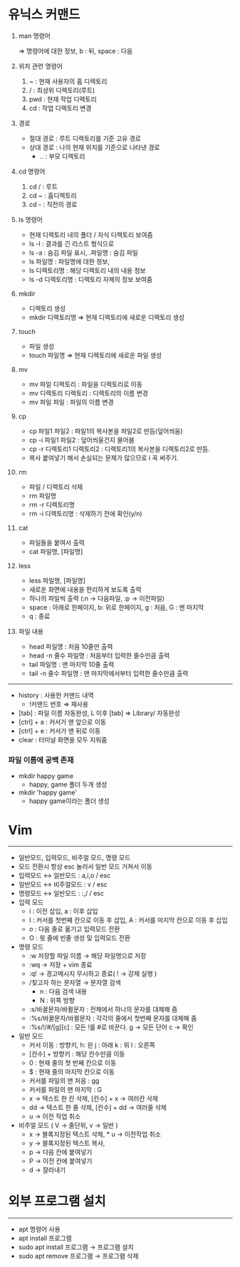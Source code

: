 # 유닉스 커맨드



1. man 명령어

    ⇒ 명령어에 대한 정보, b : 뒤, space : 다음

2. 위치 관련 명령어
    1. ~ : 현재 사용자의 홈 디렉토리
    2. / : 최상위 디렉토리(루트)
    3. pwd : 현재 작업 디렉토리
    4. cd : 작업 디렉토리 변경
3. 경로
    - 절대 경로 : 루트 디렉토리를 기준 고유 경로
    - 상대 경로 : 나의 현재 위치를 기준으로 나타낸 경로
        - .. : 부모 디렉토리 
4. cd 명령어
    1. cd / : 루트
    2. cd ~ : 홈디렉토리
    3. cd - : 직전의 경로
5. ls 명령어
    - 현재 디렉토리 내의 폴더 / 자식 디렉토리 보여줌
    - ls -l : 결과를 긴 리스트 형식으로
    - ls -a : 숨김 파일 표시, .파일명 : 숨김 파일
    - ls 파일명 : 파일명에 대한 정보,
    - ls 디렉토리명 : 해당 디렉토리 내의 내용 정보
    - ls -d 디렉토리명 : 디렉토리 자체의 정보 보여줌
6. mkdir 
    - 디렉토리 생성
    - mkdir 디렉토리명 ⇒ 현재 디렉토리에 새로운 디렉토리 생성
7. touch
    - 파일 생성
    - touch 파일명 ⇒ 현재 디렉토리에 새로운 파일 생성
8. mv
    - mv 파일 디렉토리 : 파일을 디렉토리로 이동
    - mv 디렉토리 디렉토리 : 디렉토리의 이름 변경
    - mv 파일 파일 : 파일의 이름 변경
9. cp
    - cp 파일1 파일2 : 파일1의 복사본을 파일2로 만듬(덮어씌움)
    - cp -i 파일1 파일2 : 덮어씌울건지 물어봄
    - cp -r 디렉토리1 디렉토리2 : 디렉토리1의 복사본을 디렉토리2로 만듬.
    - 복사 붙여넣기 해서 손실되는 문제가 많으므로 i 꼭 써주기.
10. rm
    - 파일 / 디렉토리 삭제
    - rm 파일명
    - rm -r 디렉토리명
    - rm -i 디렉토리명 : 삭제하기 전에 확인(y/n)
11. cat
    - 파일들을 붙여서 출력
    - cat 파일명, [파일명]
12. less
    - less 파일명, [파일명]
    - 새로운 화면에 내용을 편리하게 보도록 출력
    - 하나의 파일씩 출력 (:n → 다음파일, :p → 이전파일)
    - space : 아래로 한페이지, b: 위로 한페이지, g : 처음, G : 맨 마지막
    - q : 종료

13. 파일 내용
    - head 파일명 : 처음 10줄만 출력
    - head -n 줄수 파일명 : 처음부터 입력한 줄수만큼 출력
    - tail 파일명 : 맨 마지막 10줄 출력
    - tail -n 줄수 파일명 : 맨 마지막에서부터 입력한 줄수만큼 출력

---

- history : 사용한 커맨드 내역
    - !커맨드 번호 ⇒ 재사용
- [tab] : 파일 이름 자동완성, L 이후 [tab] ⇒ Library/ 자동완성
- [ctrl] + a : 커서가 맨 앞으로 이동
- [ctrl] + e : 커서가 맨 뒤로 이동
- clear : 터미널 화면을 모두 지워줌

### 파일 이름에 공백 존재

- mkdir happy game
    - happy, game 폴더 두개 생성
- mkdir 'happy game'
    - happy game이라는 폴더 생성

# Vim

---

- 일반모드, 입력모드, 비주얼 모드, 명령 모드
- 모드 전환시 항상 esc 눌러서 일반 모드 거쳐서 이동
- 입력모드 ↔ 일반모드 : a,i,o / esc
- 일반모드 ↔ 비주얼모드 : v / esc
- 명령모드 ↔ 일반모드 : :,/ / esc
- 입력 모드
    - i : 이전 삽입, a : 이후 삽입
    - I : 커서를 첫번째 칸으로 이동 후 삽입, A : 커서를 마지막 칸으로 이동 후 삽입
    - o : 다음 줄로 옮기고 입력모드 전환
    - O : 윗 줄에 빈줄 생성 및 입력모드 전환
- 명령 모드
    - :w 저장할 파일 이름 → 해당 파일명으로 저장
    - :wq → 저장 + vim 종료
    - :q! → 경고메시지 무시하고 종료( ! → 강제 실행 )
    - /찾고자 하는 문자열 → 문자열 검색
        - n : 다음 검색 내용
        - N : 위쪽 방향
    - :s/바꿀문자/바뀔문자 : 전체에서 하나의 문자를 대체해 줌
    - :%s/바꿀문자/바뀔문자 : 각각의 줄에서 첫번째 문자를 대체해 줌
    - :%s/!/#/[g][c] : 모든 !를 #로 바꾼다. g → 모든 단어 c → 확인
- 일반 모드
    - 커서 이동 : 방향키, h: 왼 j : 아래 k : 위 l : 오른쪽
    - [칸수] + 방향키 : 해당 칸수만큼 이동
    - 0 : 현재 줄의 첫 번째 칸으로 이동
    - $ : 현재 줄의 마지막 칸으로 이동
    - 커서를 파일의 맨 처음 : gg
    - 커서를 파일의 맨 마지막 : G
    - x → 텍스트 한 칸 삭제, [칸수] + x → 여러칸 삭제
    - dd → 텍스트 한 줄 삭제, [칸수] + dd → 여러줄 삭제
    - u → 이전 작업 취소
- 비주얼 모드 ( V → 줄단위, v → 일반 )
    - x → 블록지정된 텍스트 삭제, * u → 이전작업 취소
    - y → 블록지정된 텍스트 복사,
    - p → 다음 칸에 붙여넣기
    - P → 이전 칸에 붙여넣기
    - d → 잘라내기

# 외부 프로그램 설치

---

- apt 명령어 사용
- apt install 프로그램
- sudo apt install 프로그램 → 프로그램 설치
- sudo apt remove 프로그램 → 프로그램 삭제

